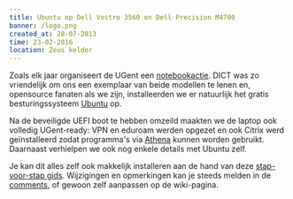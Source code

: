 ```yaml
---
title: Ubuntu op Dell Vostro 3560 en Dell Precision M4700
banner: /logo.png
created_at: 28-07-2013
time: 23-02-2016
location: Zeus kelder
---
```


Zoals elk jaar organiseert de UGent een <a href="http://helpdesk.ugent.be/notebook/">notebookactie</a>. DICT was zo vriendelijk om ons een exemplaar van beide modellen te lenen en, opensource fanaten als we zijn, installeerden we er natuurlijk het gratis besturingssysteem <a href="http://www.ubuntu.com/">Ubuntu</a> op.

Na de beveiligde UEFI boot te hebben omzeild maakten we de laptop ook volledig UGent-ready: VPN en eduroam werden opgezet en ook Citrix werd geïnstalleerd zodat programma's via <a href="http://athena.ugent.be/">Athena</a> kunnen worden gebruikt. Daarnaast verhielpen we ook nog enkele details met Ubuntu zelf.

Je kan dit alles zelf ook makkelijk installeren aan de hand van deze <a href="http://zeus.ugent.be/wiki/Dell_Vostro_3560_en_Dell_Precision_M4700">stap-voor-stap gids</a>. Wijzigingen en opmerkingen kan je steeds melden in de <a href="http://zeus.ugent.be/2013/07/28/ubuntu-op-dell-vostro-3560-en-dell-precision-m4700/">comments</a>, of gewoon zelf aanpassen op de wiki-pagina.

